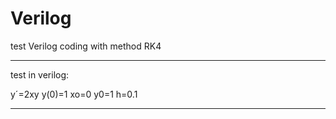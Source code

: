 # Verilog
test Verilog coding with method RK4 
_________
test in verilog:

y´=2xy
y(0)=1
xo=0
y0=1
h=0.1
__________

